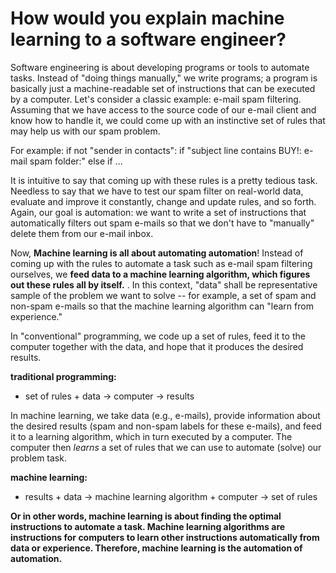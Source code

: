 # How would you explain machine learning to a software engineer?


Software engineering is about developing programs or tools to automate tasks. Instead of "doing things manually," we write programs; a program is basically just a machine-readable set of instructions that can be executed by a computer.
Let's consider a classic example: e-mail spam filtering. Assuming that we have access to the source code of our e-mail client and know how to handle it, we could come up with an instinctive set of rules that may help us with our spam problem.


For example:
if not "sender in contacts":
if "subject line contains BUY!:
e-mail spam folder:"
else if ...


It is intuitive to say that coming up with these rules is a pretty tedious task. Needless to say that we have to test our spam filter on real-world data, evaluate and improve it constantly, change and update rules, and so forth. Again, our goal is automation: we want to write a set of instructions that automatically filters out spam e-mails so that we don't have to "manually" delete them from our e-mail inbox.

Now, **Machine learning is all about automating automation**! Instead of coming up with the rules to automate a task such as e-mail spam filtering ourselves, we **feed data to a machine learning algorithm, which figures out these rules all by itself.** . In this context, "data" shall be representative sample of the problem we want to solve -- for example, a set of spam and non-spam e-mails so that the machine learning algorithm can "learn from experience."


In "conventional" programming, we code up a set of rules, feed it to the computer together with the data, and hope that it produces the desired results.


**traditional programming:**


- set of rules + data -> computer -> results


In machine learning, we take data (e.g., e-mails), provide information about the desired results (spam and non-spam labels for these e-mails), and feed it to a learning algorithm, which in turn executed by a computer. The computer then *learns* a set of rules that we can use to automate (solve) our problem task.


**machine learning:**

- results + data -> machine learning algorithm + computer -> set of rules


**Or in other words, machine learning is about finding the optimal instructions to automate a task. Machine learning algorithms are instructions for computers to learn other instructions automatically from data or experience. Therefore, machine learning is the automation of automation.**   
